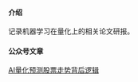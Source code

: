 #### 介绍
记录机器学习在量化上的相关论文研报。

#### 公众号文章
[AI量化预测股票走势背后逻辑](https://mp.weixin.qq.com/s/O-VB7IEY53k3ZwNGWDIZ5g)

